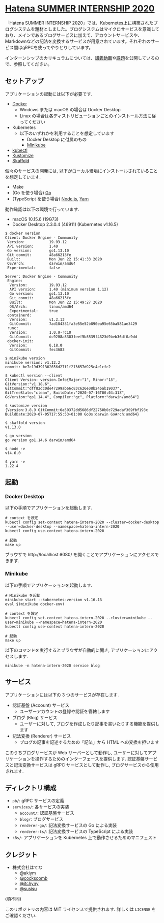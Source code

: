 # [Hatena SUMMER INTERNSHIP 2020](https://hatenacorp.jp/intern2020)

「Hatena SUMMER INTERNSHIP 2020」では、Kubernetes上に構築されたブログシステムを題材としました。ブログシステムはマイクロサービスを意識しており、メインであるブログサービスに加えて、アカウントサービスや、Markdownなどの記法を変換するサービスが用意されています。それぞれのサービス間はgRPCを使ってやりとりしています。

インターンシップのカリキュラムについては、[講義動画](https://hatenacorp.jp/intern2020/public_broadcast)や[課題](/docs/exercise.md)を公開しているので、参照してください。

## セットアップ
アプリケーションの起動には以下が必要です.

- [Docker](https://docs.docker.com/engine/install/)
  - Windows または macOS の場合は Docker Desktop
  - Linux の場合は各ディストリビューションごとのインストール方法に従ってください
- Kubernetes
  - 以下のいずれかを利用することを想定しています
    - Docker Desktop に付属のもの
    - [Minikube](https://kubernetes.io/docs/tasks/tools/install-minikube/)
- [kubectl](https://kubernetes.io/docs/tasks/tools/install-kubectl/)
- [Kustomize](https://kubernetes-sigs.github.io/kustomize/installation/)
- [Skaffold](https://skaffold.dev/docs/install/)

個々のサービスの開発には, 以下がローカル環境にインストールされていることを想定しています.

- Make
- (Go を使う場合) [Go](https://golang.org/)
- (TypeScript を使う場合) [Node.js](https://nodejs.org/en/), [Yarn](https://classic.yarnpkg.com/lang/en/)

動作確認は以下の環境で行っています.

- macOS 10.15.6 (19G73)
- Docker Desktop 2.3.0.4 (46911) (Kubernetes v1.16.5)

``` console
$ docker version
Client: Docker Engine - Community
 Version:           19.03.12
 API version:       1.40
 Go version:        go1.13.10
 Git commit:        48a66213fe
 Built:             Mon Jun 22 15:41:33 2020
 OS/Arch:           darwin/amd64
 Experimental:      false

Server: Docker Engine - Community
 Engine:
  Version:          19.03.12
  API version:      1.40 (minimum version 1.12)
  Go version:       go1.13.10
  Git commit:       48a66213fe
  Built:            Mon Jun 22 15:49:27 2020
  OS/Arch:          linux/amd64
  Experimental:     true
 containerd:
  Version:          v1.2.13
  GitCommit:        7ad184331fa3e55e52b890ea95e65ba581ae3429
 runc:
  Version:          1.0.0-rc10
  GitCommit:        dc9208a3303feef5b3839f4323d9beb36df0a9dd
 docker-init:
  Version:          0.18.0
  GitCommit:        fec3683

$ minikube version
minikube version: v1.12.2
commit: be7c19d391302656d27f1f213657d925c4e1cfc2

$ kubectl version --client
Client Version: version.Info{Major:"1", Minor:"18", GitVersion:"v1.18.6", GitCommit:"dff82dc0de47299ab66c83c626e08b245ab19037", GitTreeState:"clean", BuildDate:"2020-07-16T00:04:31Z", GoVersion:"go1.14.4", Compiler:"gc", Platform:"darwin/amd64"}

$ kustomize version
{Version:3.8.0 GitCommit:6a50372dd5686df22750b0c729adaf369fbf193c BuildDate:2020-07-05T17:55:53+01:00 GoOs:darwin GoArch:amd64}

$ skaffold version
v1.13.0

$ go version
go version go1.14.6 darwin/amd64

$ node -v
v14.6.0

$ yarn -v
1.22.4
```

## 起動
### Docker Desktop
以下の手順でアプリケーションを起動します.

``` shell
# context を設定
kubectl config set-context hatena-intern-2020 --cluster=docker-desktop --user=docker-desktop --namespace=hatena-intern-2020
kubectl config use-context hatena-intern-2020

# 起動
make up
```

ブラウザで http://localhost:8080/ を開くことでアプリケーションにアクセスできます.

### Minikube
以下の手順でアプリケーションを起動します.

``` shell
# Minikube を起動
minikube start --kubernetes-version v1.16.13
eval $(minikube docker-env)

# context を設定
kubectl config set-context hatena-intern-2020 --cluster=minikube --user=minikube --namespace=hatena-intern-2020
kubectl config use-context hatena-intern-2020

# 起動
make up
```

以下のコマンドを実行するとブラウザが自動的に開き, アプリケーションにアクセスします.

``` shell
minikube -n hatena-intern-2020 service blog
```

## サービス
アプリケーションには以下の 3 つのサービスが存在します.

- 認証基盤 (Account) サービス
  - ユーザーアカウントの登録や認証を管轄します
- ブログ (Blog) サービス
  - ユーザーに対して, ブログを作成したり記事を書いたりする機能を提供します
- 記法変換 (Renderer) サービス
  - ブログの記事を記述するための「記法」から HTML への変換を担います

このうちブログサービスが Web サーバーとして動作し, ユーザーに対してアプリケーションを操作するためのインターフェースを提供します.
認証基盤サービスと記法変換サービスは gRPC サービスとして動作し, ブログサービスから使用されます.

## ディレクトリ構成

- `pb/`: gRPC サービスの定義
- `services/`: 各サービスの実装
  - `account/`: 認証基盤サービス
  - `blog/`: ブログサービス
  - `renderer-go/`: 記法変換サービスの Go による実装
  - `renderer-ts/`: 記法変換サービスの TypeScript による実装
- `k8s/`: アプリケーションを Kubernetes 上で動作させるためのマニフェスト

## クレジット
- 株式会社はてな
  - [@akiym](https://github.com/akiym)
  - [@cockscomb](https://github.com/cockscomb)
  - [@itchyny](https://github.com/itchyny)
  - [@susisu](https://github.com/susisu)

(順不同)

このリポジトリの内容は MIT ライセンスで提供されます. 詳しくは `LICENSE` をご確認ください.
